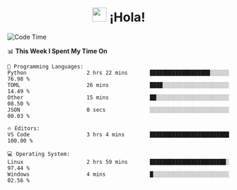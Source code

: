 <div align="center"><h1><img src="https://github.com/blackcater/blackcater/raw/main/images/Hi.gif" height="32"/> ¡Hola!</h1>
</div>

<!--START_SECTION:waka-->
![Code Time](http://img.shields.io/badge/Code%20Time-649%20hrs%208%20mins-blue)

📊 **This Week I Spent My Time On** 

```text
💬 Programming Languages: 
Python                   2 hrs 22 mins       ███████████████████░░░░░░   76.98 % 
TOML                     26 mins             ████░░░░░░░░░░░░░░░░░░░░░   14.49 % 
Other                    15 mins             ██░░░░░░░░░░░░░░░░░░░░░░░   08.50 % 
JSON                     0 secs              ░░░░░░░░░░░░░░░░░░░░░░░░░   00.03 % 

🔥 Editors: 
VS Code                  3 hrs 4 mins        █████████████████████████   100.00 % 

💻 Operating System: 
Linux                    2 hrs 59 mins       ████████████████████████░   97.44 % 
Windows                  4 mins              █░░░░░░░░░░░░░░░░░░░░░░░░   02.56 % 
```


<!--END_SECTION:waka-->